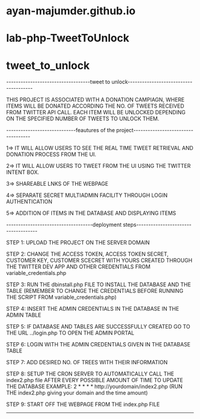 # ayan-majumder.github.io
# lab-php-TweetToUnlock
# tweet_to_unlock

-----------------------------------tweet to unlock--------------------------------------

THIS PROJECT IS ASSOCIATED WITH A DONATION CAMPIAGN, WHERE ITEMS WILL BE DONATED ACCORDING THE NO. OF TWEETS RECEIVED FROM TWITTER API CALL. EACH ITEM WILL BE UNLOCKED DEPENDING ON THE SPECIFIED NUMBER OF TWEETS TO UNLOCK THEM.


-----------------------------feautures of the project-----------------------------------

1=>  IT WILL ALLOW USERS TO SEE THE REAL TIME TWEET RETRIEVAL AND DONATION PROCESS FROM THE UI.

2=>  IT WILL ALLOW USERS TO TWEET FROM THE UI USING THE TWITTER INTENT BOX.

3=>  SHAREABLE LNKS OF THE WEBPAGE

4=>  SEPARATE SECRET MULTIADMIN FACILITY THROUGH LOGIN AUTHENTICATION

5=>  ADDITION OF ITEMS IN THE DATABASE AND DISPLAYING ITEMS

------------------------------------deployment steps------------------------------------

STEP 1:   UPLOAD THE PROJECT ON THE SERVER DOMAIN

STEP 2:   CHANGE THE ACCESS TOKEN, ACCESS TOKEN SECRET, CUSTOMER KEY, CUSTOMER SCECRET WITH YOURS CREATED THROUGH THE TWITTER DEV APP AND OTHER CREDENTIALS FROM variable_credentials.php

STEP 3:   RUN THE dbinstall.php FILE TO INSTALL THE DATABASE AND THE TABLE (REMEMBER TO CHANGE THE CREDENTIALS BEFORE RUNNING THE SCRIPT FROM variable_credentials.php)

STEP 4:   INSERT THE ADMIN CREDENTIALS IN THE DATABASE IN THE ADMIN TABLE 

STEP 5:   IF DATABASE AND TABLES ARE SUCCESSFULLY CREATED GO TO THE URL ../login.php TO OPEN THE ADMIN PORTAL

STEP 6:   LOGIN WITH THE ADMIN CREDENTIALS GIVEN IN THE DATABASE TABLE

STEP 7:   ADD DESIRED NO. OF TREES WITH THEIR INFORMATION

STEP 8:   SETUP THE CRON SERVER TO AUTOMATICALLY CALL THE index2.php file AFTER EVERY POSSIBLE AMOUNT OF TIME TO UPDATE THE DATABASE
	EXAMPLE: 2 * * * * http://yourdomain/index2.php   (RUN THE index2.php giving your domain and the time amount)

STEP 9: START OFF THE WEBPAGE FROM THE index.php FILE

-----------------------------------------------------------------------------------------


